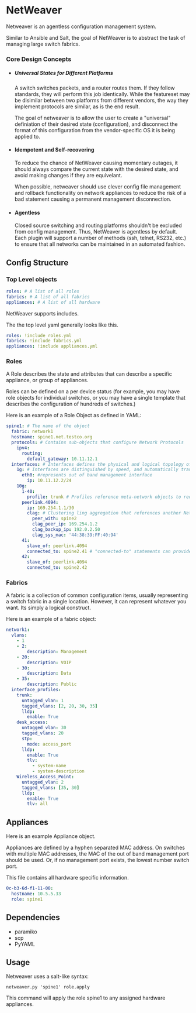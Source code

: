 # NetWeaver

Netweaver is an agentless configuration management system.

Similar to Ansible and Salt, the goal of NetWeaver is to abstract the task of managing large switch fabrics.

### Core Design Concepts

* ##### Universal States for Different Platforms

   A switch switches packets, and a router routes them. If they follow standards, they will perform this job identically. While the featureset may be disimilar between two platforms from different vendors, the way they implement protocols are similar, as is the end result. 

   The goal of netweaver is to allow the user to create a "universal" definiation of their desired state (configuration), and disconnect the format of this configuration from the vendor-specific OS it is being applied to.

* #### Idempotent and Self-recovering

  To reduce the chance of NetWeaver causing momentary outages, it should always compare the current state with the desired state, and avoid making changes if they are equivelant.
  
  When possible, netweaver should use clever config file management and rollback functionality on network appliances to reduce the risk of a bad statement causing a permanent management disconnection.
  
* #### Agentless

  Closed source switching and routing platforms shouldn't be excluded from config management. Thus, NetWeaver is agentless by default. Each plugin will support a number of methods (ssh, telnet, RS232, etc.) to ensure that all networks can be maintained in an automated fashion.
  
  

## Config Structure

### Top Level objects
```yaml
roles: # A list of all roles
fabrics: # A list of all fabrics
appliances: # A list of all hardware
```

NetWeaver supports includes.

The the top level yaml generally looks like this.

```yaml
roles: !include roles.yml
fabrics: !include fabrics.yml
appliances: !include appliances.yml

```

### Roles

A Role describes the state and attributes that can describe a specific appliance, or group of appliances.

Roles can be defined on a per device status (for example, you may have role objects for individual switches, or you may have a single template that describes the configuration of hundreds of switches.)

Here is an example of a Role Object as defined in YAML:
```yaml
spine1: # The name of the object
  fabric: network1
  hostname: spine1.net.testco.org
  protocols: # Contains sub-objects that configure Network Protocols
    ipv4: 
      routing:
        default_gateway: 10.11.12.1
  interfaces: # Interfaces defines the physical and logical topology of a network object with switching capability
    1g: # Interfaces are distinguished by speed, and automatically translated to the correct format by the vendor specific plugins
      eth0: #represents out of band management interface
        ip: 10.11.12.2/24
    10g:
      1-40:
        profile: trunk # Profiles reference meta-network objects to reduce repeated statements
      peerlink.4094:
        ip: 169.254.1.1/30
        clag: # Clustering ling aggregation that references another Network Object to reduce configuration length
          peer_with: spine2
          clag_peer_ip: 169.254.1.2
          clag_backup_ip: 192.0.2.50
          clag_sys_mac: '44:38:39:FF:40:94'
      41:
        slave_of: peerlink.4094 
        connected_to: spine2.41 # "connected-to" statements can provide for physical interconnect drift management 
      42:
        slave_of: peerlink.4094
        connected_to: spine2.42

```

### Fabrics

A fabric is a collection of common configuration items, usually representing a switch fabric in a single location. However, it can represent whatever you want. Its simply a logical construct.

Here is an example of a fabric object:

```yaml
network1:
  vlans:
    - 1
    - 2:
        description: Management
    - 20:
        description: VOIP
    - 30:
        description: Data
    - 35:
        description: Public
  interface_profiles:
    trunk:
      untagged_vlan: 1
      tagged_vlans: [2, 20, 30, 35]
      lldp:
        enable: True
    desk_access:
      untagged_vlan: 30
      tagged_vlans: 20
      stp:
        mode: access_port
      lldp:
        enable: True
        tlv:
          - system-name
          - system-description
    Wireless_Access_Point:
      untagged_vlan: 2
      tagged_vlans: [35, 30]
      lldp:
        enable: True
        tlv: all
```
## Appliances

Here is an example Appliance object. 

Appliances are defined by a hyphen separated MAC address. On switches with multiple MAC addresses, the MAC of the out of band management port should be used. Or, if no management port exists, the lowest number switch port.

This file contains all hardware specific information.

```yaml
0c-b3-6d-f1-11-00:
  hostname: 10.5.5.33
  role: spine1
```
## Dependencies

- paramiko
- scp
- PyYAML

## Usage

Netweaver uses a salt-like syntax:

```
netweaver.py 'spine1' role.apply
```

This command will apply the role spine1 to any assigned hardware appliances.